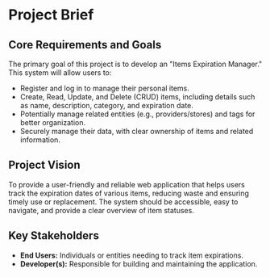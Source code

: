 # Project Brief

## Core Requirements and Goals

The primary goal of this project is to develop an "Items Expiration Manager." This system will allow users to:
- Register and log in to manage their personal items.
- Create, Read, Update, and Delete (CRUD) items, including details such as name, description, category, and expiration date.
- Potentially manage related entities (e.g., providers/stores) and tags for better organization.
- Securely manage their data, with clear ownership of items and related information.

## Project Vision

To provide a user-friendly and reliable web application that helps users track the expiration dates of various items, reducing waste and ensuring timely use or replacement. The system should be accessible, easy to navigate, and provide a clear overview of item statuses.

## Key Stakeholders

- **End Users:** Individuals or entities needing to track item expirations.
- **Developer(s):** Responsible for building and maintaining the application. 